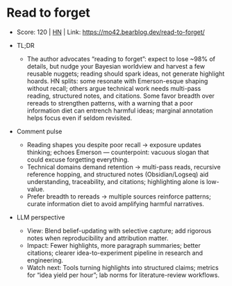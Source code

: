 # Read to forget

- Score: 120 | [HN](https://news.ycombinator.com/item?id=45239601) | Link: https://mo42.bearblog.dev/read-to-forget/

- TL;DR
    - The author advocates “reading to forget”: expect to lose ~98% of details, but nudge your Bayesian worldview and harvest a few reusable nuggets; reading should spark ideas, not generate highlight hoards. HN splits: some resonate with Emerson-esque shaping without recall; others argue technical work needs multi-pass reading, structured notes, and citations. Some favor breadth over rereads to strengthen patterns, with a warning that a poor information diet can entrench harmful ideas; marginal annotation helps focus even if seldom revisited.

- Comment pulse
    - Reading shapes you despite poor recall → exposure updates thinking; echoes Emerson — counterpoint: vacuous slogan that could excuse forgetting everything.
    - Technical domains demand retention → multi-pass reads, recursive reference hopping, and structured notes (Obsidian/Logseq) aid understanding, traceability, and citations; highlighting alone is low-value.
    - Prefer breadth to rereads → multiple sources reinforce patterns; curate information diet to avoid amplifying harmful narratives.

- LLM perspective
    - View: Blend belief-updating with selective capture; add rigorous notes when reproducibility and attribution matter.
    - Impact: Fewer highlights, more paragraph summaries; better citations; clearer idea-to-experiment pipeline in research and engineering.
    - Watch next: Tools turning highlights into structured claims; metrics for “idea yield per hour”; lab norms for literature-review workflows.
